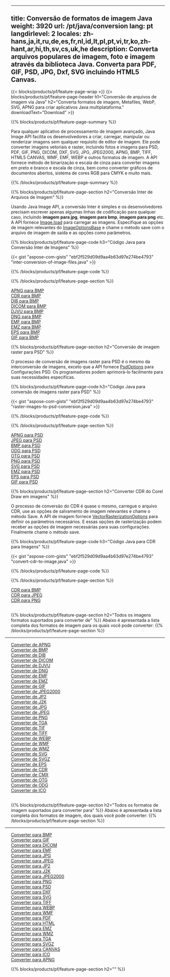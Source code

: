 ﻿
---
title: Conversão de formatos de imagem Java 
weight: 3920
url: /pt/java/conversion 
lang: pt
langdirlevel: 2
locales: zh-hans,ja,it,ru,de,es,fr,nl,id,lt,pl,pt,vi,tr,ko,zh-hant,ar,hi,th,sv,cs,uk,he
description: Converta arquivos populares de imagem, foto e imagem através da biblioteca Java. Converta para PDF, GIF, PSD, JPG, Dxf, SVG incluindo HTML5 Canvas.
---

{{< blocks/products/pf/feature-page-wrap >}}
{{< blocks/products/pf/feature-page-header h1="Conversão de arquivos de imagem via Java" h2="Converta formatos de imagem, Metafiles, WebP, SVG, APNG para criar aplicativos Java multiplataforma." downloadText="Download" >}}

{{% blocks/products/pf/feature-page-summary %}}

Para qualquer aplicativo de processamento de imagem avançado, Java Image API facilita os desenvolvedores a criar, carregar, manipular ou renderizar imagens sem qualquer requisito de editor de imagem. Ele pode converter imagens vetoriais e raster, incluindo fotos e imagens para PSD, PDF, GIF, PNG, DICOM, DXF, SVG, JPG, JPEG2000, APNG, BMP, TIFF, HTML5 CANVAS, WMF, EMF, WEBP e outros formatos de imagem. A API fornece método de binarização e escala de cinza para converter imagens em preto e branco e escala de cinza, bem como converter gráficos de documentos abertos, sistema de cores RGB para CMYK e muito mais.

{{% /blocks/products/pf/feature-page-summary  %}}

{{% blocks/products/pf/feature-page-section  h2="Conversão Inter de Arquivos de Imagem" %}}

Usando Java Image API, a conversão Inter é simples e os desenvolvedores precisam escrever apenas algumas linhas de codificação para qualquer caso, incluindo **imagem para jpg**, **imagem para bmp**, **imagem para png** etc. A API fornece [Image.load](https://apireference.aspose.com/imaging/java/com.aspose.imaging/Image#load-java.lang.String-) para carregar as imagens. Especifique as opções de imagem relevantes do [ImageOptionsBase](https://apireference.aspose.com/imaging/java/com.aspose.imaging/ImageOptionsBase) e chame o método save com o arquivo de imagem de saída e as opções como parâmetros.

{{% blocks/products/pf/feature-page-code h3="Código Java para Conversão Inter de Imagens" %}}

{{< gist "aspose-com-gists" "ebf2f529d09d9aa4b63d97e274be4793" "inter-conversion-of-image-files.java" >}}

{{% /blocks/products/pf/feature-page-code  %}}

{{% /blocks/products/pf/feature-page-section %}}

<div class="container-fluid productfamilypage bg-gray">
    <div class="convertypes bg-gray agp-content section">
        <div class="container">
		<div class="row other-converters">
		   <div class="col-md-2 other-converter remove-lp remove-rp">
		      <a href="/imaging/pt/java/conversion/apng-to-bmp/">APNG para BMP</a>
		   </div>
		   <div class="col-md-2 other-converter remove-lp remove-rp">
		      <a href="/imaging/pt/java/conversion/cdr-to-bmp/">CDR para BMP</a>
		   </div>
		   <div class="col-md-2 other-converter remove-lp remove-rp">
		      <a href="/imaging/pt/java/conversion/dib-to-bmp/">DIB para BMP</a>
		   </div>
		   <div class="col-md-2 other-converter remove-lp remove-rp">
		      <a href="/imaging/pt/java/conversion/dicom-to-bmp/">DICOM para BMP</a>
		   </div>
 		   <div class="col-md-2 other-converter remove-lp remove-rp">
		      <a href="/imaging/pt/java/conversion/djvu-to-bmp/">DJVU para BMP</a>
		   </div>
		   <div class="col-md-2 other-converter remove-lp remove-rp">
		      <a href="/imaging/pt/java/conversion/dng-to-bmp/">DNG para BMP</a>
		   </div>
		   <div class="col-md-2 other-converter remove-lp remove-rp">
		      <a href="/imaging/pt/java/conversion/emf-to-bmp/">EMF para BMP</a>
		   </div>
		   <div class="col-md-2 other-converter remove-lp remove-rp">
		      <a href="/imaging/pt/java/conversion/emz-to-bmp/">EMZ para BMP</a>
		   </div>
		   <div class="col-md-2 other-converter remove-lp remove-rp">
		      <a href="/imaging/pt/java/conversion/eps-to-bmp/">EPS para BMP</a>
		   </div>
		   <div class="col-md-2 other-converter remove-lp remove-rp">
		      <a href="/imaging/pt/java/conversion/gif-to-bmp/">GIF para BMP</a>
		   </div>
		</div>
	</div>
    </div>
</div>

{{% blocks/products/pf/feature-page-section  h2="Conversão de imagem raster para PSD" %}}

O processo de conversão de imagens raster para PSD é o mesmo da interconversão de imagens, exceto que a API fornece [PsdOptions](https://apireference.aspose.com/imaging/java/com.aspose.imaging.imageoptions/PsdOptions) para Configurações PSD. Os programadores podem aprimorá-lo facilmente para suas necessidades específicas.

{{% blocks/products/pf/feature-page-code h3="Código Java para conversão de imagens raster para PSD" %}}

{{< gist "aspose-com-gists" "ebf2f529d09d9aa4b63d97e274be4793" "raster-images-to-psd-conversion.java" >}}

{{% /blocks/products/pf/feature-page-code  %}}

{{% /blocks/products/pf/feature-page-section %}}

<div class="container-fluid productfamilypage bg-gray">
    <div class="convertypes bg-gray agp-content section">
        <div class="container">
		<div class="row other-converters">
		   <div class="col-md-2 other-converter remove-lp remove-rp">
		      <a href="/imaging/pt/java/conversion/apng-to-PSD/">APNG para PSD</a>
		   </div>
		   <div class="col-md-2 other-converter remove-lp remove-rp">
		      <a href="/imaging/pt/java/conversion/jpeg-to-PSD/">JPEG para PSD</a>
		   </div>
		   <div class="col-md-2 other-converter remove-lp remove-rp">
		      <a href="/imaging/pt/java/conversion/bmp-to-PSD/">BMP para PSD</a>
		   </div>
		   <div class="col-md-2 other-converter remove-lp remove-rp">
		      <a href="/imaging/pt/java/conversion/odg-to-PSD/">ODG para PSD</a>
		   </div>
 		   <div class="col-md-2 other-converter remove-lp remove-rp">
		      <a href="/imaging/pt/java/conversion/otg-to-PSD/">OTG para PSD</a>
		   </div>
		   <div class="col-md-2 other-converter remove-lp remove-rp">
		      <a href="/imaging/pt/java/conversion/png-to-PSD/">PNG para PSD</a>
		   </div>
		   <div class="col-md-2 other-converter remove-lp remove-rp">
		      <a href="/imaging/pt/java/conversion/svg-to-PSD/">SVG para PSD</a>
		   </div>
		   <div class="col-md-2 other-converter remove-lp remove-rp">
		      <a href="/imaging/pt/java/conversion/emz-to-PSD/">EMZ para PSD</a>
		   </div>
		   <div class="col-md-2 other-converter remove-lp remove-rp">
		      <a href="/imaging/pt/java/conversion/eps-to-PSD/">EPS para PSD</a>
		   </div>
		   <div class="col-md-2 other-converter remove-lp remove-rp">
		      <a href="/imaging/pt/java/conversion/gif-to-PSD/">GIF para PSD</a>
		   </div>
		</div>
	</div>
    </div>
</div>

{{% blocks/products/pf/feature-page-section  h2="Converter CDR do Corel Draw em imagens" %}}

O processo de conversão do CDR é quase o mesmo, carregue o arquivo CDR, use as opções de salvamento de imagem relevantes e chame o método Save. A API de imagem fornece [VectorRasterizationOptions](https://apireference.aspose.com/imaging/java/com.aspose.imaging.imageoptions/vectorrasterizationoptions) para definir os parâmetros necessários. E essas opções de rasterização podem receber as opções de imagem necessárias para suas configurações. Finalmente chame o método save. 

{{% blocks/products/pf/feature-page-code h3="Código Java para CDR para Imagens" %}}

{{< gist "aspose-com-gists" "ebf2f529d09d9aa4b63d97e274be4793" "convert-cdr-to-image.java" >}}

{{% /blocks/products/pf/feature-page-code  %}}

{{% /blocks/products/pf/feature-page-section %}}

<div class="container-fluid productfamilypage bg-gray">
    <div class="convertypes bg-gray agp-content section">
        <div class="container">
		<div class="row other-converters">
		   <div class="col-md-2 other-converter remove-lp remove-rp">
		      <a href="/imaging/pt/java/conversion/CDR-to-bmp/">CDR para BMP</a>
		   </div>
		   <div class="col-md-2 other-converter remove-lp remove-rp">
		      <a href="/imaging/pt/java/conversion/CDR-to-jpeg/">CDR para JPEG</a>
		   </div>
		   <div class="col-md-2 other-converter remove-lp remove-rp">
		      <a href="/imaging/pt/java/conversion/CDR-to-png/">CDR para PNG</a>
		   </div>		   
		</div>
	</div>
    </div>
</div>
<br/>

{{% blocks/products/pf/feature-page-section  h2="Todos os imagens formatos suportados para converter de" %}}
Abaixo é apresentada a lista completa dos formatos de imagem para os quais você pode converter:
{{% /blocks/products/pf/feature-page-section %}}
<div class="container-fluid productfamilypage bg-gray">
    <div class="convertypes bg-gray agp-content section">
        <div class="container">
                <hr style="margin-left:-20px;"/>
		<div class="row other-converters">
		    <div class='col-md-2 other-converter remove-lp remove-rp'><a href="/imaging/pt/java/conversion/from/apng" >Converter de APNG</a></div>
<div class='col-md-2 other-converter remove-lp remove-rp'><a href="/imaging/pt/java/conversion/from/bmp" >Converter de BMP</a></div>
<div class='col-md-2 other-converter remove-lp remove-rp'><a href="/imaging/pt/java/conversion/from/dib" >Converter de DIB</a></div>
<div class='col-md-2 other-converter remove-lp remove-rp'><a href="/imaging/pt/java/conversion/from/dicom" >Converter de DICOM</a></div>
<div class='col-md-2 other-converter remove-lp remove-rp'><a href="/imaging/pt/java/conversion/from/djvu" >Converter de DJVU</a></div>
<div class='col-md-2 other-converter remove-lp remove-rp'><a href="/imaging/pt/java/conversion/from/dng" >Converter de DNG</a></div>
<div class='col-md-2 other-converter remove-lp remove-rp'><a href="/imaging/pt/java/conversion/from/emf" >Converter de EMF</a></div>
<div class='col-md-2 other-converter remove-lp remove-rp'><a href="/imaging/pt/java/conversion/from/emz" >Converter de EMZ</a></div>
<div class='col-md-2 other-converter remove-lp remove-rp'><a href="/imaging/pt/java/conversion/from/gif" >Converter de GIF</a></div>
<div class='col-md-2 other-converter remove-lp remove-rp'><a href="/imaging/pt/java/conversion/from/jpeg2000" >Converter de JPEG2000</a></div>
<div class='col-md-2 other-converter remove-lp remove-rp'><a href="/imaging/pt/java/conversion/from/jp2" >Converter de JP2</a></div>
<div class='col-md-2 other-converter remove-lp remove-rp'><a href="/imaging/pt/java/conversion/from/j2k" >Converter de J2K</a></div>
<div class='col-md-2 other-converter remove-lp remove-rp'><a href="/imaging/pt/java/conversion/from/jpg" >Converter de JPG</a></div>
<div class='col-md-2 other-converter remove-lp remove-rp'><a href="/imaging/pt/java/conversion/from/jpeg" >Converter de JPEG</a></div>
<div class='col-md-2 other-converter remove-lp remove-rp'><a href="/imaging/pt/java/conversion/from/png" >Converter de PNG</a></div>
<div class='col-md-2 other-converter remove-lp remove-rp'><a href="/imaging/pt/java/conversion/from/tga" >Converter de TGA</a></div>
<div class='col-md-2 other-converter remove-lp remove-rp'><a href="/imaging/pt/java/conversion/from/tif" >Converter de TIF</a></div>
<div class='col-md-2 other-converter remove-lp remove-rp'><a href="/imaging/pt/java/conversion/from/tiff" >Converter de TIFF</a></div>
<div class='col-md-2 other-converter remove-lp remove-rp'><a href="/imaging/pt/java/conversion/from/webp" >Converter de WEBP</a></div>
<div class='col-md-2 other-converter remove-lp remove-rp'><a href="/imaging/pt/java/conversion/from/wmf" >Converter de WMF</a></div>
<div class='col-md-2 other-converter remove-lp remove-rp'><a href="/imaging/pt/java/conversion/from/wmz" >Converter de WMZ</a></div>
<div class='col-md-2 other-converter remove-lp remove-rp'><a href="/imaging/pt/java/conversion/from/svg" >Converter de SVG</a></div>
<div class='col-md-2 other-converter remove-lp remove-rp'><a href="/imaging/pt/java/conversion/from/svgz" >Converter de SVGZ</a></div>
<div class='col-md-2 other-converter remove-lp remove-rp'><a href="/imaging/pt/java/conversion/from/eps" >Converter de EPS</a></div>
<div class='col-md-2 other-converter remove-lp remove-rp'><a href="/imaging/pt/java/conversion/from/cdr" >Converter de CDR</a></div>
<div class='col-md-2 other-converter remove-lp remove-rp'><a href="/imaging/pt/java/conversion/from/cmx" >Converter de CMX</a></div>
<div class='col-md-2 other-converter remove-lp remove-rp'><a href="/imaging/pt/java/conversion/from/otg" >Converter de OTG</a></div>
<div class='col-md-2 other-converter remove-lp remove-rp'><a href="/imaging/pt/java/conversion/from/odg" >Converter de ODG</a></div>
<div class='col-md-2 other-converter remove-lp remove-rp'><a href="/imaging/pt/java/conversion/from/ico" >Converter de ICO</a></div>
                </div>
        </div>
    </div>
</div>
<br/>

{{% blocks/products/pf/feature-page-section  h2="Todos os formatos de imagem suportados para converter para" %}}
Abaixo é apresentada a lista completa dos formatos de imagem, dos quais você pode converter:
{{% /blocks/products/pf/feature-page-section %}}
<div class="container-fluid productfamilypage bg-gray">
    <div class="convertypes bg-gray agp-content section">
        <div class="container">
	        <hr style="margin-left:-20px;"/>
		<div class="row other-converters">
		    <div class='col-md-2 other-converter remove-lp remove-rp'><a href="/imaging/pt/java/conversion/to/bmp" >Converter para BMP</a></div>
<div class='col-md-2 other-converter remove-lp remove-rp'><a href="/imaging/pt/java/conversion/to/gif" >Converter para GIF</a></div>
<div class='col-md-2 other-converter remove-lp remove-rp'><a href="/imaging/pt/java/conversion/to/dicom" >Converter para DICOM</a></div>
<div class='col-md-2 other-converter remove-lp remove-rp'><a href="/imaging/pt/java/conversion/to/emf" >Converter para EMF</a></div>
<div class='col-md-2 other-converter remove-lp remove-rp'><a href="/imaging/pt/java/conversion/to/jpg" >Converter para JPG</a></div>
<div class='col-md-2 other-converter remove-lp remove-rp'><a href="/imaging/pt/java/conversion/to/jpeg" >Converter para JPEG</a></div>
<div class='col-md-2 other-converter remove-lp remove-rp'><a href="/imaging/pt/java/conversion/to/jp2" >Converter para JP2</a></div>
<div class='col-md-2 other-converter remove-lp remove-rp'><a href="/imaging/pt/java/conversion/to/j2k" >Converter para J2K</a></div>
<div class='col-md-2 other-converter remove-lp remove-rp'><a href="/imaging/pt/java/conversion/to/jpeg2000" >Converter para JPEG2000</a></div>
<div class='col-md-2 other-converter remove-lp remove-rp'><a href="/imaging/pt/java/conversion/to/png" >Converter para PNG</a></div>
<div class='col-md-2 other-converter remove-lp remove-rp'><a href="/imaging/pt/java/conversion/to/psd" >Converter para PSD</a></div>
<div class='col-md-2 other-converter remove-lp remove-rp'><a href="/imaging/pt/java/conversion/to/dxf" >Converter para DXF</a></div>
<div class='col-md-2 other-converter remove-lp remove-rp'><a href="/imaging/pt/java/conversion/to/svg" >Converter para SVG</a></div>
<div class='col-md-2 other-converter remove-lp remove-rp'><a href="/imaging/pt/java/conversion/to/tiff" >Converter para TIFF</a></div>
<div class='col-md-2 other-converter remove-lp remove-rp'><a href="/imaging/pt/java/conversion/to/webp" >Converter para WEBP</a></div>
<div class='col-md-2 other-converter remove-lp remove-rp'><a href="/imaging/pt/java/conversion/to/wmf" >Converter para WMF</a></div>
<div class='col-md-2 other-converter remove-lp remove-rp'><a href="/imaging/pt/java/conversion/to/pdf" >Converter para PDF</a></div>
<div class='col-md-2 other-converter remove-lp remove-rp'><a href="/imaging/pt/java/conversion/to/html" >Converter para HTML</a></div>
<div class='col-md-2 other-converter remove-lp remove-rp'><a href="/imaging/pt/java/conversion/to/emz" >Converter para EMZ</a></div>
<div class='col-md-2 other-converter remove-lp remove-rp'><a href="/imaging/pt/java/conversion/to/wmz" >Converter para WMZ</a></div>
<div class='col-md-2 other-converter remove-lp remove-rp'><a href="/imaging/pt/java/conversion/to/tga" >Converter para TGA</a></div>
<div class='col-md-2 other-converter remove-lp remove-rp'><a href="/imaging/pt/java/conversion/to/svgz" >Converter para SVGZ</a></div>
<div class='col-md-2 other-converter remove-lp remove-rp'><a href="/imaging/pt/java/conversion/to/canvas" >Converter para CANVAS</a></div>
<div class='col-md-2 other-converter remove-lp remove-rp'><a href="/imaging/pt/java/conversion/to/ico" >Converter para ICO</a></div>
<div class='col-md-2 other-converter remove-lp remove-rp'><a href="/imaging/pt/java/conversion/to/apng" >Converter para APNG</a></div>
                </div>
        </div>
    </div>
</div>

{{% blocks/products/pf/feature-page-section  h2="" %}}
<div style="font-size:16px;">

</div>
<br/>
